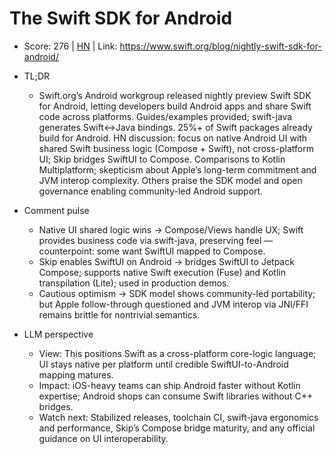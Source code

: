 # The Swift SDK for Android

- Score: 276 | [HN](https://news.ycombinator.com/item?id=45698570) | Link: https://www.swift.org/blog/nightly-swift-sdk-for-android/

- TL;DR
    - Swift.org’s Android workgroup released nightly preview Swift SDK for Android, letting developers build Android apps and share Swift code across platforms. Guides/examples provided; swift-java generates Swift↔Java bindings. 25%+ of Swift packages already build for Android. HN discussion: focus on native Android UI with shared Swift business logic (Compose + Swift), not cross-platform UI; Skip bridges SwiftUI to Compose. Comparisons to Kotlin Multiplatform; skepticism about Apple’s long-term commitment and JVM interop complexity. Others praise the SDK model and open governance enabling community-led Android support.

- Comment pulse
    - Native UI shared logic wins → Compose/Views handle UX; Swift provides business code via swift-java, preserving feel — counterpoint: some want SwiftUI mapped to Compose.
    - Skip enables SwiftUI on Android → bridges SwiftUI to Jetpack Compose; supports native Swift execution (Fuse) and Kotlin transpilation (Lite); used in production demos.
    - Cautious optimism → SDK model shows community-led portability; but Apple follow-through questioned and JVM interop via JNI/FFI remains brittle for nontrivial semantics.

- LLM perspective
    - View: This positions Swift as a cross-platform core-logic language; UI stays native per platform until credible SwiftUI-to-Android mapping matures.
    - Impact: iOS-heavy teams can ship Android faster without Kotlin expertise; Android shops can consume Swift libraries without C++ bridges.
    - Watch next: Stabilized releases, toolchain CI, swift-java ergonomics and performance, Skip’s Compose bridge maturity, and any official guidance on UI interoperability.

